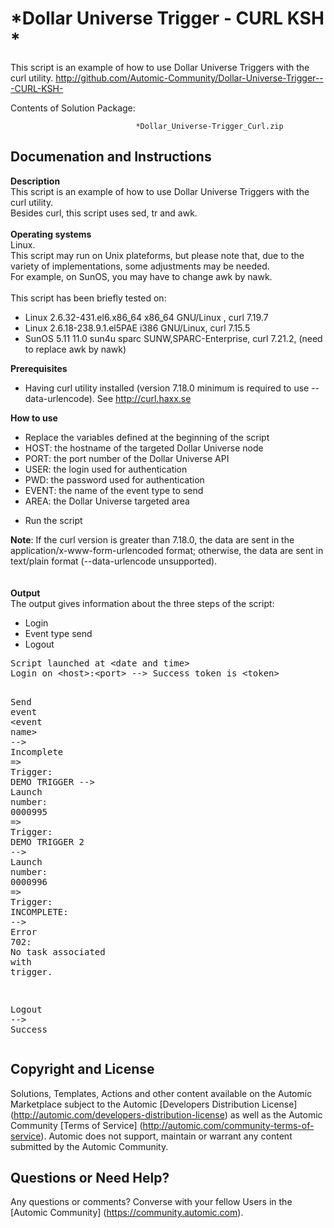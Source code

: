 *Dollar Universe Trigger - CURL KSH *
=============


This script is an example of how to use Dollar Universe Triggers with the curl utility.
http://github.com/Automic-Community/Dollar-Universe-Trigger---CURL-KSH-

<!-- List of attached files -->
Contents of Solution Package:

						
								*Dollar_Universe-Trigger_Curl.zip
								
						


Documenation and Instructions
---

<div class="ipsType_textblock ipsPad_half description_content"><strong class="bbc"><span><span>Description</span></span></strong><br />This script is an example of how to use Dollar Universe Triggers with the curl utility.<br />Besides curl, this script uses sed, tr and awk.<br /><br /><strong class="bbc"><span>Operating systems</span></strong><br />Linux.<br />This script may run on Unix plateforms, but please note that, due to the variety of implementations, some adjustments may be needed.<br />For example, on SunOS, you may have to change awk by nawk.<br /><br />This script has been briefly tested on:
<ul class="bbc">
<li>Linux 2.6.32-431.el6.x86_64 x86_64 GNU/Linux , curl 7.19.7</li>
<li>Linux 2.6.18-238.9.1.el5PAE i386 GNU/Linux, curl 7.15.5</li>
<li>SunOS 5.11 11.0 sun4u sparc SUNW,SPARC-Enterprise, curl 7.21.2, (need to replace awk by nawk)</li>
</ul>
<span><strong class="bbc">Prerequisites</strong></span>
<ul class="bbc">
<li>Having curl utility installed (version 7.18.0 minimum is required to use --data-urlencode). See <a class="bbc_url" title="External link" href="http://curl.haxx.se" rel="nofollow external">http://curl.haxx.se</a></li>
</ul>
<strong class="bbc"><span><span>How to use</span></span></strong>
<ul class="bbc">
<li>Replace the variables defined at the beginning of the script</li>
<li>HOST: the hostname of the targeted Dollar Universe node</li>
<li>PORT: the port number of the Dollar Universe API</li>
<li>USER: the login used for authentication</li>
<li>PWD: the password used for authentication</li>
<li>EVENT: the name of the event type to send</li>
<li>AREA: the Dollar Universe targeted area</li>
</ul>
<ul class="bbc">
<li>Run the script</li>
</ul>
<strong class="bbc">Note</strong>: If the curl version is greater than 7.18.0, the data are sent in the application/x-www-form-urlencoded format; otherwise, the data are sent in text/plain format (--data-urlencode unsupported).<br /><br /><br /><span><strong class="bbc">Output</strong></span><br />The output gives information about the three steps of the script:
<ul class="bbc">
<li>Login</li>
<li>Event type send</li>
<li>Logout</li>
</ul>
<pre class="prettyprint lang-auto linenums:0 prettyprinted"><span class="typ">Script</span><span class="pln"> launched at </span><span class="pun">&lt;</span><span class="pln">date </span><span class="kwd">and</span><span class="pln"> time</span><span class="pun">&gt;</span><span class="pln">
</span><span class="typ">Login</span><span class="pln"> on </span><span class="str">&lt;host&gt;</span><span class="pun">:&lt;</span><span class="pln">port</span><span class="pun">&gt;</span><span class="pln"> </span><span class="pun">--&gt;</span><span class="pln"> </span><span class="typ">Success</span><span class="pln"> token </span><span class="kwd">is</span><span class="pln"> </span><span class="str">&lt;token&gt;</span><span class="pln">

</span><span class="typ">Send</span><span class="pln"> </span><span class="kwd">event</span><span class="pln"> </span><span class="pun">&lt;</span><span class="kwd">event</span><span class="pln"> name</span><span class="pun">&gt;</span><span class="pln"> </span><span class="pun">--&gt;</span><span class="pln"> </span><span class="typ">Incomplete</span><span class="pln">
</span><span class="pun">=&gt;</span><span class="pln"> </span><span class="typ">Trigger</span><span class="pun">:</span><span class="pln"> DEMO TRIGGER </span><span class="pun">--&gt;</span><span class="pln"> </span><span class="typ">Launch</span><span class="pln"> number</span><span class="pun">:</span><span class="pln"> </span><span class="lit">0000995</span><span class="pln">
</span><span class="pun">=&gt;</span><span class="pln"> </span><span class="typ">Trigger</span><span class="pun">:</span><span class="pln"> DEMO TRIGGER </span><span class="lit">2</span><span class="pln"> </span><span class="pun">--&gt;</span><span class="pln"> </span><span class="typ">Launch</span><span class="pln"> number</span><span class="pun">:</span><span class="pln"> </span><span class="lit">0000996</span><span class="pln">
</span><span class="pun">=&gt;</span><span class="pln"> </span><span class="typ">Trigger</span><span class="pun">:</span><span class="pln"> INCOMPLETE</span><span class="pun">:</span><span class="pln"> </span><span class="pun">--&gt;</span><span class="pln"> </span><span class="typ">Error</span><span class="pln"> </span><span class="lit">702</span><span class="pun">:</span><span class="pln"> </span><span class="typ">No</span><span class="pln"> task associated </span><span class="kwd">with</span><span class="pln"> trigger</span><span class="pun">.</span><span class="pln">

</span><span class="typ">Logout</span><span class="pln"> </span><span class="pun">--&gt;</span><span class="pln"> </span><span class="typ">Success</span></pre>
</div>

Copyright and License
---

Solutions, Templates, Actions and other content available on the Automic Marketplace subject to the Automic [Developers Distribution License] (http://automic.com/developers-distribution-license) as well as the Automic Community [Terms of Service] (http://automic.com/community-terms-of-service).
Automic does not support, maintain or warrant any content submitted by the Automic Community.



Questions or Need Help? 
---
Any questions or comments? Converse with your fellow Users in the [Automic Community] (https://community.automic.com).